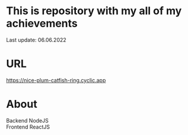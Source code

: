# This is repository with my all of my achievements
 Last update: 06.06.2022

# URL
 https://nice-plum-catfish-ring.cyclic.app

# About
 Backend NodeJS  
 Frontend ReactJS
